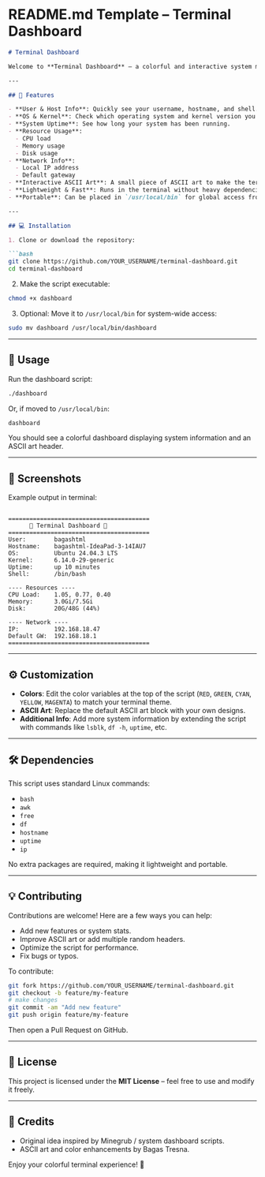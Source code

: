 

# README.md Template – Terminal Dashboard

````markdown
# Terminal Dashboard

Welcome to **Terminal Dashboard** – a colorful and interactive system monitoring tool for Linux terminals. This project provides a sleek way to view your system information directly from the command line, enhanced with ASCII art and terminal colors for a modern and aesthetic look.

---

## 🌟 Features

- **User & Host Info**: Quickly see your username, hostname, and shell.
- **OS & Kernel**: Check which operating system and kernel version you are running.
- **System Uptime**: See how long your system has been running.
- **Resource Usage**:
  - CPU load
  - Memory usage
  - Disk usage
- **Network Info**:
  - Local IP address
  - Default gateway
- **Interactive ASCII Art**: A small piece of ASCII art to make the terminal output fun and unique.
- **Lightweight & Fast**: Runs in the terminal without heavy dependencies.
- **Portable**: Can be placed in `/usr/local/bin` for global access from anywhere.

---

## 💻 Installation

1. Clone or download the repository:

```bash
git clone https://github.com/YOUR_USERNAME/terminal-dashboard.git
cd terminal-dashboard
````

2. Make the script executable:

```bash
chmod +x dashboard
```

3. Optional: Move it to `/usr/local/bin` for system-wide access:

```bash
sudo mv dashboard /usr/local/bin/dashboard
```

---

## 🚀 Usage

Run the dashboard script:

```bash
./dashboard
```

Or, if moved to `/usr/local/bin`:

```bash
dashboard
```

You should see a colorful dashboard displaying system information and an ASCII art header.

---

## 📸 Screenshots

Example output in terminal:

```⠀

========================================
      🚀 Terminal Dashboard 🚀
========================================
User:        bagashtml
Hostname:    bagashtml-IdeaPad-3-14IAU7
OS:          Ubuntu 24.04.3 LTS
Kernel:      6.14.0-29-generic
Uptime:      up 10 minutes
Shell:       /bin/bash

---- Resources ----
CPU Load:    1.05, 0.77, 0.40
Memory:      3.0Gi/7.5Gi
Disk:        20G/48G (44%)

---- Network ----
IP:          192.168.18.47
Default GW:  192.168.18.1
========================================
```

---

## ⚙️ Customization

* **Colors**: Edit the color variables at the top of the script (`RED`, `GREEN`, `CYAN`, `YELLOW`, `MAGENTA`) to match your terminal theme.
* **ASCII Art**: Replace the default ASCII art block with your own designs.
* **Additional Info**: Add more system information by extending the script with commands like `lsblk`, `df -h`, `uptime`, etc.

---

## 🛠 Dependencies

This script uses standard Linux commands:

* `bash`
* `awk`
* `free`
* `df`
* `hostname`
* `uptime`
* `ip`

No extra packages are required, making it lightweight and portable.

---

## 💡 Contributing

Contributions are welcome! Here are a few ways you can help:

* Add new features or system stats.
* Improve ASCII art or add multiple random headers.
* Optimize the script for performance.
* Fix bugs or typos.

To contribute:

```bash
git fork https://github.com/YOUR_USERNAME/terminal-dashboard.git
git checkout -b feature/my-feature
# make changes
git commit -am "Add new feature"
git push origin feature/my-feature
```

Then open a Pull Request on GitHub.

---

## 📜 License

This project is licensed under the **MIT License** – feel free to use and modify it freely.

---

## 🙌 Credits

* Original idea inspired by Minegrub / system dashboard scripts.
* ASCII art and color enhancements by Bagas Tresna.

Enjoy your colorful terminal experience! 🚀

```
